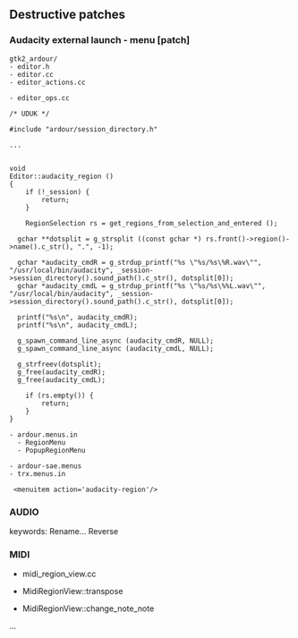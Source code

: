 ## Destructive patches

### Audacity external launch - menu [patch]

```
gtk2_ardour/
- editor.h
- editor.cc
- editor_actions.cc

- editor_ops.cc

/* UDUK */

#include "ardour/session_directory.h"

...


void
Editor::audacity_region ()
{
	if (!_session) {
		return;
	}

	RegionSelection rs = get_regions_from_selection_and_entered ();

  gchar **dotsplit = g_strsplit ((const gchar *) rs.front()->region()->name().c_str(), ".", -1);

  gchar *audacity_cmdR = g_strdup_printf("%s \"%s/%s\%R.wav\"", "/usr/local/bin/audacity", _session->session_directory().sound_path().c_str(), dotsplit[0]);
  gchar *audacity_cmdL = g_strdup_printf("%s \"%s/%s\%%L.wav\"", "/usr/local/bin/audacity", _session->session_directory().sound_path().c_str(), dotsplit[0]);

  printf("%s\n", audacity_cmdR);
  printf("%s\n", audacity_cmdL);

  g_spawn_command_line_async (audacity_cmdR, NULL);
  g_spawn_command_line_async (audacity_cmdL, NULL);

  g_strfreev(dotsplit);
  g_free(audacity_cmdR);
  g_free(audacity_cmdL);

	if (rs.empty()) {
		return;
	}
}

- ardour.menus.in
  - RegionMenu
  - PopupRegionMenu
 
- ardour-sae.menus
- trx.menus.in
 
 <menuitem action='audacity-region'/>
```

### AUDIO

keywords:
Rename...
Reverse 

### MIDI

- midi_region_view.cc

- MidiRegionView::transpose 
- MidiRegionView::change_note_note 

...
